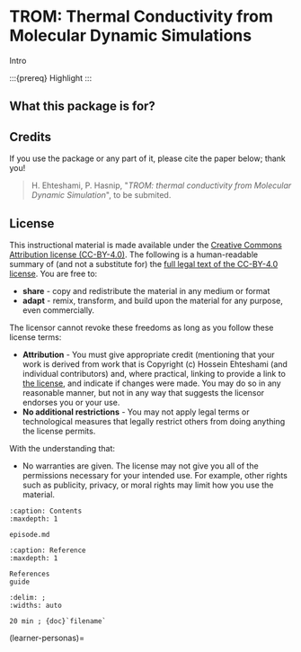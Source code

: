 # TROM: Thermal Conductivity from Molecular Dynamic Simulations

Intro

:::{prereq}
Highlight
:::


## What this package is for?


## Credits
If you use the package or any part of it, please cite the paper below; thank you!
> H. Ehteshami, P. Hasnip, "*TROM: thermal conductivity from Molecular Dynamic Simulation*", to be submited.


## License
This instructional material is made available under the [Creative Commons Attribution license (CC-BY-4.0)](https://creativecommons.org/licenses/by/4.0/).  The following is a human-readable summary of (and not a substitute for) the [full legal text of the CC-BY-4.0 license](https://creativecommons.org/licenses/by/4.0/legalcode). You are free to:

- **share** - copy and redistribute the material in any medium or format
- **adapt** - remix, transform, and build upon the material for any purpose,
  even commercially.

The licensor cannot revoke these freedoms as long as you follow these license terms:

- **Attribution** - You must give appropriate credit (mentioning that your work is derived from work that is Copyright (c) Hossein Ehteshami (and individual contributors) and, where practical, linking to provide a link to [the license](https://creativecommons.org/licenses/by/4.0/), and indicate if changes were made. You may do so in any reasonable manner, but not in any way that suggests the licensor endorses you or your use.
- **No additional restrictions** - You may not apply legal terms or technological measures that legally restrict others from doing anything the license permits.

With the understanding that:

- No warranties are given. The license may not give you all of the permissions  necessary for your intended use. For example, other rights such as publicity, privacy, or moral rights may limit how you use the material.

```{toctree}
:caption: Contents 
:maxdepth: 1

episode.md
```

```{toctree}
:caption: Reference
:maxdepth: 1

References
guide
```

```{csv-table}
:delim: ;
:widths: auto

20 min ; {doc}`filename`
```


(learner-personas)=

